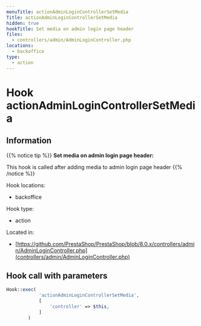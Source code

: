 ```yaml
---
menuTitle: actionAdminLoginControllerSetMedia
Title: actionAdminLoginControllerSetMedia
hidden: true
hookTitle: Set media on admin login page header
files:
  - controllers/admin/AdminLoginController.php
locations:
  - backoffice
type:
  - action
---
```


# Hook actionAdminLoginControllerSetMedia

## Information

{{% notice tip %}}
**Set media on admin login page header:** 

This hook is called after adding media to admin login page header
{{% /notice %}}

Hook locations: 
  - backoffice

Hook type: 
  - action

Located in: 
  - [https://github.com/PrestaShop/PrestaShop/blob/8.0.x/controllers/admin/AdminLoginController.php](controllers/admin/AdminLoginController.php)

## Hook call with parameters

```php
Hook::exec(
            'actionAdminLoginControllerSetMedia',
            [
                'controller' => $this,
            ]
        )
```